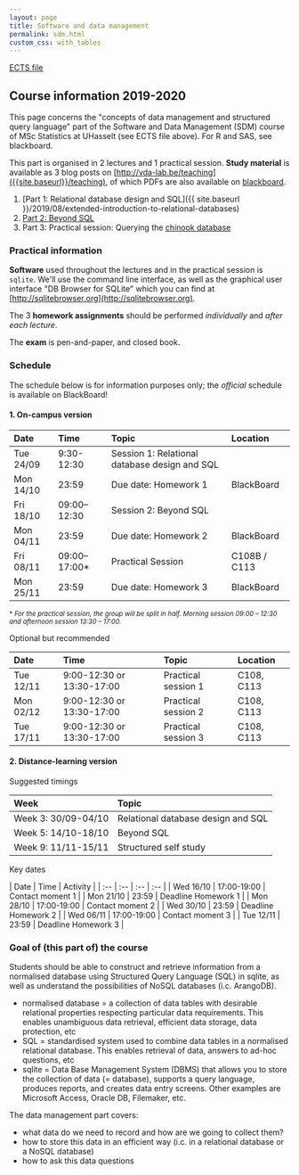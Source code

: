 ```yaml
---
layout: page
title: Software and data management
permalink: sdm.html
custom_css: with_tables
---
```

[ECTS file](https://uhintra03.uhasselt.be/studiegidswww/opleidingsonderdeel.aspx?a=2016&i=3561&n=4&t=04)

## Course information 2019-2020

This page concerns the "concepts of data management and structured query language" part of the Software and Data Management (SDM) course of MSc Statistics at UHasselt (see ECTS file above). For R and SAS, see blackboard.

This part is organised in 2 lectures and 1 practical session. **Study material** is available as 3 blog posts on [http://vda-lab.be/teaching]({{site.baseurl}}/teaching), of which PDFs are also available on [blackboard](https://bb.uhasselt.be).

  1. [Part 1: Relational database design and SQL]({{ site.baseurl }}/2019/08/extended-introduction-to-relational-databases)
  1. [Part 2: Beyond SQL]({{site.baseurl}}/2019/09/beyond-sql)
  1. Part 3: Practical session: Querying the [chinook database](https://www.sqlitetutorial.net/sqlite-sample-database/)

### Practical information

**Software** used throughout the lectures and in the practical session is `sqlite`. We'll use the command line interface, as well as the graphical user interface "DB Browser for SQLite" which you can find at [http://sqlitebrowser.org](http://sqlitebrowser.org).

The 3 **homework assignments** should be performed _individually_ and _after each lecture_.

The **exam** is pen-and-paper, and closed book.

### Schedule
The schedule below is for information purposes only; the _official_ schedule is available on BlackBoard!

#### 1. On-campus version

| Date | Time | Topic | Location |
| :-- | :-- | :-- | :-- |
| Tue 24/09 | 9:30-12:30 | Session 1: Relational database design and SQL | |
| Mon 14/10 | 23:59 | Due date: Homework 1 | BlackBoard |
| Fri 18/10 | 09:00–12:30 | Session 2: Beyond SQL | |
| Mon 04/11 | 23:59 | Due date: Homework 2 | BlackBoard |
| Fri 08/11 | 09:00–17:00* | Practical Session | C108B / C113 |
| Mon 25/11 | 23:59 | Due date: Homework 3 | BlackBoard |

<small>* _For the practical session, the group will be split in half. Morning session 09:00 –
12:30 and afternoon session 13:30 – 17:00._</small>

Optional but recommended

| Date | Time | Topic | Location |
| :-- | :-- | :-- | :-- |
| Tue 12/11 | 9:00-12:30 or 13:30-17:00 | Practical session 1 | C108, C113 |
| Mon 02/12 | 9:00-12:30 or 13:30-17:00 | Practical session 2 | C108, C113 |
| Tue 17/11 | 9:00-12:30 or 13:30-17:00 | Practical session 3 | C108, C113 |

#### 2. Distance-learning version
Suggested timings

| Week | Topic |
| :-- | :-- |
| Week 3: 30/09-04/10 | Relational database design and SQL |
| Week 5: 14/10-18/10 | Beyond SQL |
| Week 9: 11/11-15/11 | Structured self study |

Key dates

| Date | Time | Activity |
| :-- | :-- | :-- | :-- |
| Wed 16/10 | 17:00-19:00 | Contact moment 1 |
| Mon 21/10 | 23:59 | Deadline Homework 1 |
| Mon 28/10 | 17:00-19:00 | Contact moment 2 |
| Wed 30/10 | 23:59 | Deadline Homework 2 |
| Wed 06/11 | 17:00-19:00 | Contact moment 3 |
| Tue 12/11 | 23:59 | Deadline Homework 3 |

### Goal of (this part of) the course
Students should be able to construct and retrieve information from a normalised database using Structured Query Language (SQL) in sqlite, as well as understand the possibilities of NoSQL databases (i.c. ArangoDB).

- normalised database = a collection of data tables with desirable relational properties respecting particular data requirements. This enables unambiguous data retrieval, efficient data storage, data protection, etc
- SQL = standardised system used to combine data tables in a normalised relational database. This enables retrieval of data, answers to ad-hoc questions, etc
- sqlite = Data Base Management System (DBMS) that allows you to store the collection of data (= database), supports a query
language, produces reports, and creates data entry screens. Other examples are Microsoft Access, Oracle DB, Filemaker, etc.

The data management part covers:
- what data do we need to record and how are we going to collect them?
- how to store this data in an efficient way (i.c. in a relational database or a NoSQL database)
- how to ask this data questions
